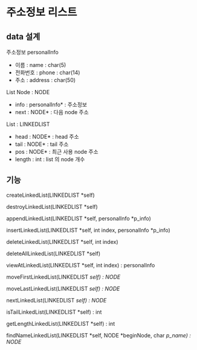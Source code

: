 # 주소정보 리스트

## data 설계

주소정보 personalInfo

* 이름 : name : char(5)
* 전화번호 : phone : char(14)
* 주소 : address : char(50)

List Node : NODE

* info : personalInfo* : 주소정보
* next : NODE* : 다음 node 주소

List : LINKEDLIST

* head : NODE* : head 주소
* tail : NODE* : tail 주소
* pos : NODE* : 최근 사용 node 주소
* length : int : list 의 node 개수

## 기능

createLinkedList(LINKEDLIST *self)

destroyLinkedList(LINKEDLIST *self)

appendLinkedList(LINKEDLIST *self, personalInfo *p_info)

insertLinkedList(LINKEDLIST *self, int index, personalInfo *p_info)

deleteLinkedList(LINKEDLIST *self, int index)

deleteAllLinkedList(LINKEDLIST *self)

viewAtLinkedList(LINKEDLIST *self, int index) : personalInfo

moveFirstLinkedList(LINKEDLIST *self) : NODE*

moveLastLinkedList(LINKEDLIST *self) : NODE*

nextLinkedList(LINKEDLIST *self) : NODE*

isTailLinkedList(LINKEDLIST *self) : int

getLengthLinkedList(LINKEDLIST *self) : int

findNameLinkedList(LINKEDLIST *self, NODE *beginNode, char *p_name) : NODE*
